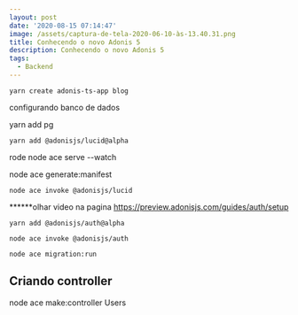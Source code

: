 ```yaml
---
layout: post
date: '2020-08-15 07:14:47'
image: /assets/captura-de-tela-2020-06-10-às-13.40.31.png
title: Conhecendo o novo Adonis 5
description: Conhecendo o novo Adonis 5
tags:
  - Backend
---
```

```
yarn create adonis-ts-app blog
```



configurando banco de dados

yarn add pg

```
yarn add @adonisjs/lucid@alpha
```



rode node ace serve --watch



node ace generate:manifest



```
node ace invoke @adonisjs/lucid
```



\*\*\*\*\*\*olhar video na pagina <https://preview.adonisjs.com/guides/auth/setup>



```
yarn add @adonisjs/auth@alpha
```



```
node ace invoke @adonisjs/auth
```





```
node ace migration:run
```

## [](https://preview.adonisjs.com/guides/auth/setup#contracts-overview)Criando controller

node ace make:controller Users
